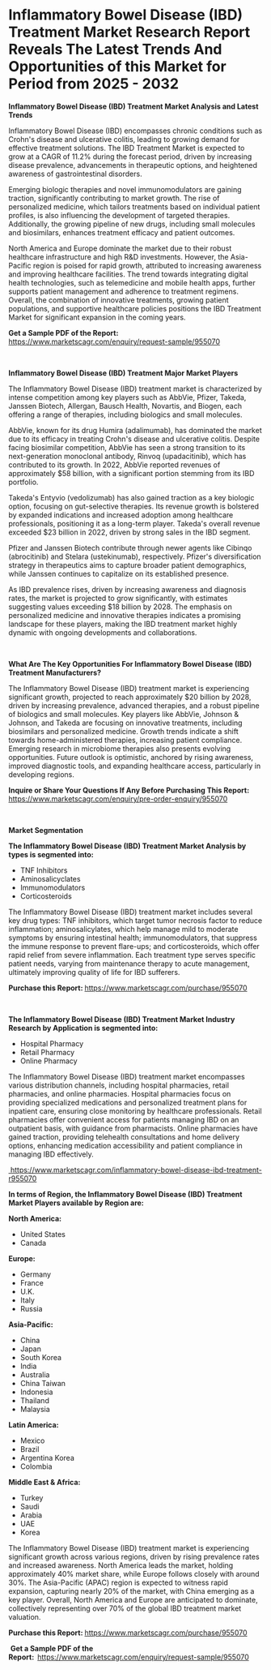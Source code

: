 <p><h1>Inflammatory Bowel Disease (IBD) Treatment Market Research Report Reveals The Latest Trends And Opportunities of this Market for Period from 2025 - 2032</h1></p><p><strong>Inflammatory Bowel Disease (IBD) Treatment Market Analysis and Latest Trends</strong></p>
<p><p>Inflammatory Bowel Disease (IBD) encompasses chronic conditions such as Crohn's disease and ulcerative colitis, leading to growing demand for effective treatment solutions. The IBD Treatment Market is expected to grow at a CAGR of 11.2% during the forecast period, driven by increasing disease prevalence, advancements in therapeutic options, and heightened awareness of gastrointestinal disorders.</p><p>Emerging biologic therapies and novel immunomodulators are gaining traction, significantly contributing to market growth. The rise of personalized medicine, which tailors treatments based on individual patient profiles, is also influencing the development of targeted therapies. Additionally, the growing pipeline of new drugs, including small molecules and biosimilars, enhances treatment efficacy and patient outcomes.</p><p>North America and Europe dominate the market due to their robust healthcare infrastructure and high R&D investments. However, the Asia-Pacific region is poised for rapid growth, attributed to increasing awareness and improving healthcare facilities. The trend towards integrating digital health technologies, such as telemedicine and mobile health apps, further supports patient management and adherence to treatment regimens. Overall, the combination of innovative treatments, growing patient populations, and supportive healthcare policies positions the IBD Treatment Market for significant expansion in the coming years.</p></p>
<p><strong>Get a Sample PDF of the Report:&nbsp;</strong> <a href="https://www.marketscagr.com/enquiry/request-sample/955070?utm_campaign=3561&utm_medium=2&utm_source=Github&utm_content=ia&utm_term=13042025&utm_id=inflammatory-bowel-disease-ibd-treatment">https://www.marketscagr.com/enquiry/request-sample/955070</a></p>
<p>&nbsp;</p>
<p><strong>Inflammatory Bowel Disease (IBD) Treatment Major Market Players</strong></p>
<p><p>The Inflammatory Bowel Disease (IBD) treatment market is characterized by intense competition among key players such as AbbVie, Pfizer, Takeda, Janssen Biotech, Allergan, Bausch Health, Novartis, and Biogen, each offering a range of therapies, including biologics and small molecules. </p><p>AbbVie, known for its drug Humira (adalimumab), has dominated the market due to its efficacy in treating Crohn's disease and ulcerative colitis. Despite facing biosimilar competition, AbbVie has seen a strong transition to its next-generation monoclonal antibody, Rinvoq (upadacitinib), which has contributed to its growth. In 2022, AbbVie reported revenues of approximately $58 billion, with a significant portion stemming from its IBD portfolio.</p><p>Takeda's Entyvio (vedolizumab) has also gained traction as a key biologic option, focusing on gut-selective therapies. Its revenue growth is bolstered by expanded indications and increased adoption among healthcare professionals, positioning it as a long-term player. Takeda's overall revenue exceeded $23 billion in 2022, driven by strong sales in the IBD segment.</p><p>Pfizer and Janssen Biotech contribute through newer agents like Cibinqo (abrocitinib) and Stelara (ustekinumab), respectively. Pfizer's diversification strategy in therapeutics aims to capture broader patient demographics, while Janssen continues to capitalize on its established presence.</p><p>As IBD prevalence rises, driven by increasing awareness and diagnosis rates, the market is projected to grow significantly, with estimates suggesting values exceeding $18 billion by 2028. The emphasis on personalized medicine and innovative therapies indicates a promising landscape for these players, making the IBD treatment market highly dynamic with ongoing developments and collaborations.</p></p>
<p>&nbsp;</p>
<p><strong>What Are The Key Opportunities For Inflammatory Bowel Disease (IBD) Treatment Manufacturers?</strong></p>
<p><p>The Inflammatory Bowel Disease (IBD) treatment market is experiencing significant growth, projected to reach approximately $20 billion by 2028, driven by increasing prevalence, advanced therapies, and a robust pipeline of biologics and small molecules. Key players like AbbVie, Johnson & Johnson, and Takeda are focusing on innovative treatments, including biosimilars and personalized medicine. Growth trends indicate a shift towards home-administered therapies, increasing patient compliance. Emerging research in microbiome therapies also presents evolving opportunities. Future outlook is optimistic, anchored by rising awareness, improved diagnostic tools, and expanding healthcare access, particularly in developing regions.</p></p>
<p><strong>Inquire or Share Your Questions If Any Before Purchasing This Report:</strong> <a href="https://www.marketscagr.com/enquiry/pre-order-enquiry/955070?utm_campaign=3561&utm_medium=2&utm_source=Github&utm_content=ia&utm_term=13042025&utm_id=inflammatory-bowel-disease-ibd-treatment">https://www.marketscagr.com/enquiry/pre-order-enquiry/955070</a></p>
<p>&nbsp;</p>
<p><strong>Market Segmentation</strong></p>
<p><strong>The Inflammatory Bowel Disease (IBD) Treatment Market Analysis by types is segmented into:</strong></p>
<p><ul><li>TNF Inhibitors</li><li>Aminosalicyclates</li><li>Immunomodulators</li><li>Corticosteroids</li></ul></p>
<p><p>The Inflammatory Bowel Disease (IBD) treatment market includes several key drug types: TNF inhibitors, which target tumor necrosis factor to reduce inflammation; aminosalicylates, which help manage mild to moderate symptoms by ensuring intestinal health; immunomodulators, that suppress the immune response to prevent flare-ups; and corticosteroids, which offer rapid relief from severe inflammation. Each treatment type serves specific patient needs, varying from maintenance therapy to acute management, ultimately improving quality of life for IBD sufferers.</p></p>
<p><strong>Purchase this Report:&nbsp;</strong><a href="https://www.marketscagr.com/purchase/955070?utm_campaign=3561&utm_medium=2&utm_source=Github&utm_content=ia&utm_term=13042025&utm_id=inflammatory-bowel-disease-ibd-treatment">https://www.marketscagr.com/purchase/955070</a></p>
<p>&nbsp;</p>
<p><strong>The Inflammatory Bowel Disease (IBD) Treatment Market Industry Research by Application is segmented into:</strong></p>
<p><ul><li>Hospital Pharmacy</li><li>Retail Pharmacy</li><li>Online Pharmacy</li></ul></p>
<p><p>The Inflammatory Bowel Disease (IBD) treatment market encompasses various distribution channels, including hospital pharmacies, retail pharmacies, and online pharmacies. Hospital pharmacies focus on providing specialized medications and personalized treatment plans for inpatient care, ensuring close monitoring by healthcare professionals. Retail pharmacies offer convenient access for patients managing IBD on an outpatient basis, with guidance from pharmacists. Online pharmacies have gained traction, providing telehealth consultations and home delivery options, enhancing medication accessibility and patient compliance in managing IBD effectively.</p></p>
<p><a href="https://www.marketscagr.com/inflammatory-bowel-disease-ibd-treatment-r955070?utm_campaign=3561&utm_medium=2&utm_source=Github&utm_content=ia&utm_term=13042025&utm_id=inflammatory-bowel-disease-ibd-treatment">&nbsp;https://www.marketscagr.com/inflammatory-bowel-disease-ibd-treatment-r955070</a></p>
<p><strong>In terms of Region, the Inflammatory Bowel Disease (IBD) Treatment Market Players available by Region are:</strong></p>
<p>
    <p> <strong> North America: </strong>
        <ul>
            <li>United States</li>
            <li>Canada</li>
        </ul>
        </p> 
    <p> <strong> Europe: </strong>
        <ul>
            <li>Germany</li>
            <li>France</li>
            <li>U.K.</li>
            <li>Italy</li>
            <li>Russia</li>
        </ul>
        </p> 
    <p> <strong> Asia-Pacific: </strong>
        <ul>
            <li>China</li>
            <li>Japan</li>
            <li>South Korea</li>
            <li>India</li>
            <li>Australia</li>
            <li>China Taiwan</li>
            <li>Indonesia</li>
            <li>Thailand</li>
            <li>Malaysia</li>
        </ul>
        </p> 
    <p> <strong> Latin America: </strong>
        <ul>
            <li>Mexico</li>
            <li>Brazil</li>
            <li>Argentina Korea</li>
            <li>Colombia</li>
        </ul>
        </p> 
    <p> <strong> Middle East & Africa: </strong>
        <ul>
            <li>Turkey</li>
            <li>Saudi</li>
            <li>Arabia</li>
            <li>UAE</li>
            <li>Korea</li>
        </ul>
    </p>
    </p>
<p><p>The Inflammatory Bowel Disease (IBD) treatment market is experiencing significant growth across various regions, driven by rising prevalence rates and increased awareness. North America leads the market, holding approximately 40% market share, while Europe follows closely with around 30%. The Asia-Pacific (APAC) region is expected to witness rapid expansion, capturing nearly 20% of the market, with China emerging as a key player. Overall, North America and Europe are anticipated to dominate, collectively representing over 70% of the global IBD treatment market valuation.</p></p>
<p><strong>Purchase this Report: </strong><a href="https://www.marketscagr.com/purchase/955070?utm_campaign=3561&utm_medium=2&utm_source=Github&utm_content=ia&utm_term=13042025&utm_id=inflammatory-bowel-disease-ibd-treatment">https://www.marketscagr.com/purchase/955070</a></p>
<p>&nbsp;<strong>Get a Sample PDF of the Report:&nbsp;&nbsp;</strong><a href="https://www.marketscagr.com/enquiry/request-sample/955070?utm_campaign=3561&utm_medium=2&utm_source=Github&utm_content=ia&utm_term=13042025&utm_id=inflammatory-bowel-disease-ibd-treatment">https://www.marketscagr.com/enquiry/request-sample/955070</a></p>
<p><strong></strong></p>
<p><p></p><p></p><p></p></p>